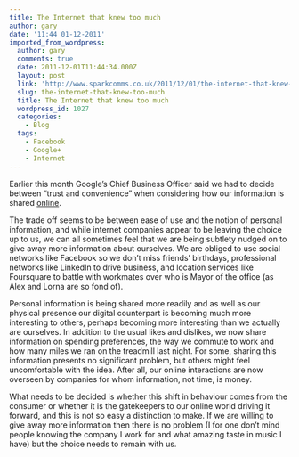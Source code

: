 ```yaml
---
title: The Internet that knew too much
author: gary
date: '11:44 01-12-2011'
imported_from_wordpress:
  author: gary
  comments: true
  date: 2011-12-01T11:44:34.000Z
  layout: post
  link: 'http://www.sparkcomms.co.uk/2011/12/01/the-internet-that-knew-too-much/'
  slug: the-internet-that-knew-too-much
  title: The Internet that knew too much
  wordpress_id: 1027
  categories:
    - Blog
  tags:
    - Facebook
    - Google+
    - Internet
---
```


Earlier this month Google’s Chief Business Officer said we had to decide between “trust and convenience” when considering how our information is shared [online](http://www.telegraph.co.uk/technology/google/8883449/Google-isnt-a-social-network-its-a-web-spider-hungry-for-your-data.html).

The trade off seems to be between ease of use and the notion of personal information, and while internet companies appear to be leaving the choice up to us, we can all sometimes feel that we are being subtlety nudged on to give away more information about ourselves. We are obliged to use social networks like Facebook so we don’t miss friends’ birthdays, professional networks like LinkedIn to drive business, and location services like Foursquare to battle with workmates over who is Mayor of the office (as Alex and Lorna are so fond of).

Personal information is being shared more readily and as well as our physical presence our digital counterpart is becoming much more interesting to others, perhaps becoming more interesting than we actually are ourselves. In addition to the usual likes and dislikes, we now share information on spending preferences, the way we commute to work and how many miles we ran on the treadmill last night. For some, sharing this information presents no significant problem, but others might feel uncomfortable with the idea. After all, our online interactions are now overseen by companies for whom information, not time, is money.

What needs to be decided is whether this shift in behaviour comes from the consumer or whether it is the gatekeepers to our online world driving it forward, and this is not so easy a distinction to make. If we are willing to give away more information then there is no problem (I for one don’t mind people knowing the company I work for and what amazing taste in music I have) but the choice needs to remain with us.
